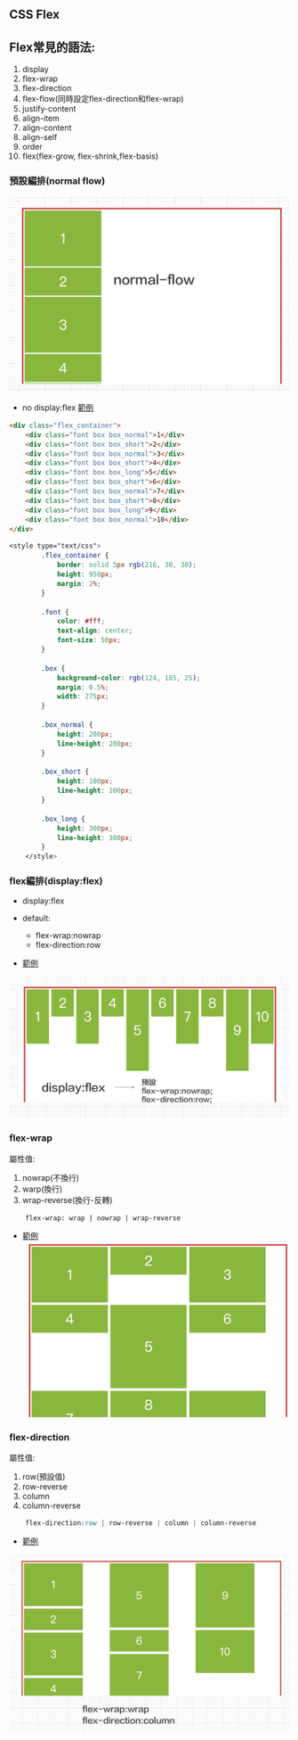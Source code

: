 ## CSS Flex
## Flex常見的語法:
1. display
2. flex-wrap
3. flex-direction
4. flex-flow(同時設定flex-direction和flex-wrap)
5. justify-content
6. align-item
7. align-content
8. align-self
9. order
10. flex(flex-grow, flex-shrink,flex-basis)

### 預設編排(normal flow)

![](./images/pic1.png)

- no display:flex [範例](./no_display_flex.html)

```html
<div class="flex_container">
    <div class="font box box_normal">1</div>
    <div class="font box box_short">2</div>
    <div class="font box box_normal">3</div>
    <div class="font box box_short">4</div>
    <div class="font box box_long">5</div>
    <div class="font box box_short">6</div>
    <div class="font box box_normal">7</div>
    <div class="font box box_short">8</div>
    <div class="font box box_long">9</div>
    <div class="font box box_normal">10</div>
</div>
```

```css
<style type="text/css">
        .flex_container {
            border: solid 5px rgb(216, 30, 30);
            height: 950px;
            margin: 2%;
        }

        .font {
            color: #fff;
            text-align: center;
            font-size: 50px;
        }

        .box {
            background-color: rgb(124, 185, 25);
            margin: 0.5%;
            width: 275px;
        }

        .box_normal {
            height: 200px;
            line-height: 200px;
        }

        .box_short {
            height: 100px;
            line-height: 100px;
        }

        .box_long {
            height: 300px;
            line-height: 300px;
        }
    </style>
```

### flex編排(display:flex)
- display:flex
- default:
	- flex-wrap:nowrap
	- flex-direction:row

- [範例](./display_flex.html)

![](./images/pic2.png)

### flex-wrap
屬性值:
1. nowrap(不換行)
2. warp(換行)
3. wrap-reverse(換行-反轉)

```
	flex-wrap: wrap | nowrap | wrap-reverse
```

- [範例](./flex_wrap.html)
![](./images/pic3.png)

### flex-direction
屬性值:
1. row(預設值)
2. row-reverse
3. column
4. column-reverse

```css
	flex-direction:row | row-reverse | column | column-reverse
```

- [範例](./flex_direction.html)

![](./images/pic4.png)
